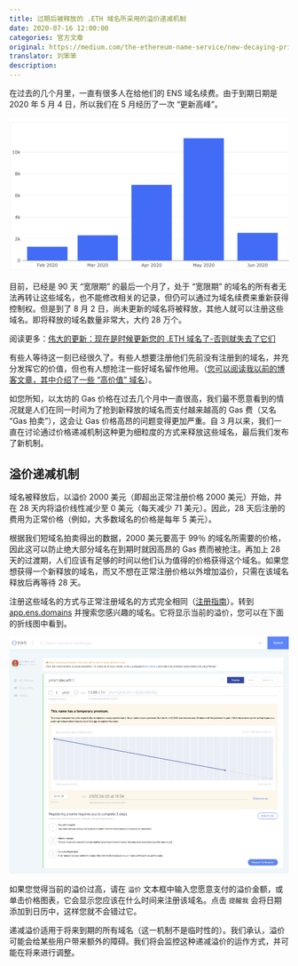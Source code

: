 ```yaml
---
title: 过期后被释放的 .ETH 域名所采用的溢价递减机制
date: 2020-07-16 12:00:00
categories: 官方文章
original: https://medium.com/the-ethereum-name-service/new-decaying-price-premium-for-newly-released-names-72080a650c15
translator: 刘笨笨
description: 
---
```


在过去的几个月里，一直有很多人在给他们的 ENS 域名续费。由于到期日期是 2020 年 5 月 4 日，所以我们在 5 月经历了一次 “更新高峰”。

![](/images/news/2020-07-16-new-decaying-price-premium-for-newly-released-names/01.png)

目前，已经是 90 天 “宽限期” 的最后一个月了，处于 “宽限期” 的域名的所有者无法再转让这些域名，也不能修改相关的记录，但仍可以通过为域名续费来重新获得控制权。但是到了 8 月 2 日，尚未更新的域名将被释放，其他人就可以注册这些域名。即将释放的域名数量非常大，大约 28 万个。

阅读更多：[伟大的更新：现在是时候更新您的 .ETH 域名了-否则就失去了它们](https://medium.com/the-ethereum-name-service/the-great-renewal-its-time-to-renew-your-eth-names-or-else-lose-them-afccea4852cb)

有些人等待这一刻已经很久了。有些人想要注册他们先前没有注册到的域名，并充分发挥它的价值，但也有人想抢注一些好域名留作他用。（[您可以阅读我以前的博客文章，其中介绍了一些 “高价值” 域名](https://ensuser.com/news/2020-07-21-a-look-at-the-280k-eth-names-set-to-become-available-august-2nd.html)）。

如您所知，以太坊的 Gas 价格在过去几个月中一直很高，我们最不愿意看到的情况就是人们在同一时间为了抢到新释放的域名而支付越来越高的 Gas 费（又名 “Gas 拍卖”），这会让 Gas 价格高昂的问题变得更加严重。自 3 月以来，我们一直在讨论通过价格递减机制这种更为细粒度的方式来释放这些域名，最后我们发布了新机制。

## 溢价递减机制

域名被释放后，以溢价 2000 美元（即超出正常注册价格 2000 美元）开始，并在 28 天内将溢价线性减少至 0 美元（每天减少 71 美元）。因此，28 天后注册的费用为正常价格（例如，大多数域名的价格是每年 5 美元）。

根据我们短域名拍卖得出的数据，2000 美元要高于 99％ 的域名所需要的价格，因此这可以防止绝大部分域名在到期时就因高昂的 Gas 费而被抢注。再加上 28 天的过渡期，人们应该有足够的时间以他们认为值得的价格获得这个域名。如果您想获得一个新释放的域名，而又不想在正常注册价格以外增加溢价，只需在该域名释放后再等待 28 天。

注册这些域名的方式与正常注册域名的方式完全相同（[注册指南](https://ensuser.com/guides/register.html)）。转到 [app.ens.domains](https://app.ens.domains/) 并搜索您感兴趣的域名。它将显示当前的溢价，您可以在下面的折线图中看到。

![](/images/news/2020-07-16-new-decaying-price-premium-for-newly-released-names/02.png)

如果您觉得当前的溢价过高，请在 `溢价` 文本框中输入您愿意支付的溢价金额，或单击价格图表，它会显示您应该在什么时间来注册该域名。点击 `提醒我` 会将日期添加到日历中，这样您就不会错过它。

递减溢价适用于将来到期的所有域名（这一机制不是临时性的）。我们承认，溢价可能会给某些用户带来额外的障碍。我们将会监控这种递减溢价的运作方式，并可能在将来进行调整。
